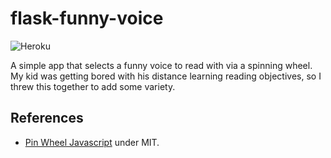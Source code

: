 # flask-funny-voice

![Heroku](https://heroku-badge.herokuapp.com/?app=flask-funny-voice&style=flat&svg=1)

A simple app that selects a funny voice to read with via a spinning wheel. My kid was getting bored with his distance learning reading objectives, so I threw this together to add some variety.

## References

- [Pin Wheel Javascript](https://github.com/miguelmota/prize-wheel) under MIT.
